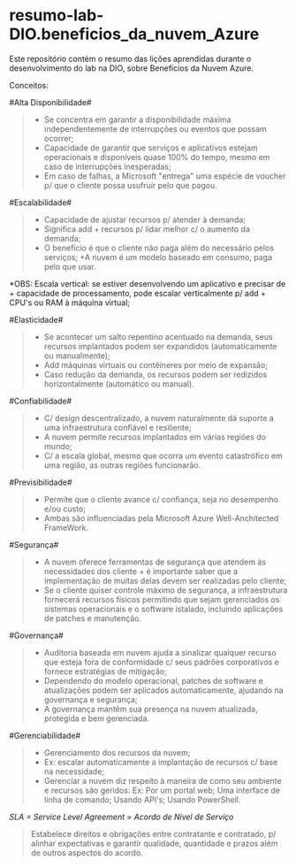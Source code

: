 # resumo-lab-DIO.beneficios_da_nuvem_Azure
Este repositório contém o resumo das lições aprendidas durante o desenvolvimento do lab na DIO, sobre Benefícios da Nuvem Azure.

Conceitos:


#Alta Disponibilidade#
> + Se concentra em garantir a disponibilidade máxima independentemente de interrupções ou eventos que possam ocorrer;
> + Capacidade de garantir que serviços e aplicativos estejam operacionais e disponíveis quase 100% do tempo, mesmo em caso de interrupções inesperadas;
> + Em caso de falhas, a Microsoft "entrega" uma espécie de voucher p/ que o cliente possa usufruir pelo que pagou.

#Escalabilidade#
> + Capacidade de ajustar recursos p/ atender à demanda;
> + Significa add + recursos p/ lidar melhor c/ o aumento da demanda;
> + O benefício é que o cliente não paga além do necessário pelos serviços;
> +A nuvem é um modelo baseado em consumo, paga pelo que usar.

*OBS: Escala vertical: se estiver desenvolvendo um aplicativo e precisar de + capacidade de processamento, pode escalar verticalmente p/ add + CPU's ou RAM à máquina virtual;

#Elasticidade#
> + Se acontecer um salto repentino acentuado na demanda, seus recursos implantados podem ser expandidos (automaticamente ou manualmente);
> + Add máquinas virtuais ou contêineres por meio de expansão;
> + Caso redução da demanda, os recursos podem ser redizidos horizontalmente (automático ou manual).

#Confiabilidade#
> + C/ design descentralizado, a nuvem naturalmente dá suporte a uma infraestrutura confiável e resiliente;
> + A nuvem permite recursos implantados em várias regiões do mundo;
> + C/ a escala global, mesmo que ocorra um evento catastrófico em uma região, as outras regiões funcionarão.

#Previsibilidade#
> + Permite que o cliente avance c/ confiança, seja no desempenho e/ou custo;
> + Ambas são influenciadas pela Microsoft Azure Well-Anchitected FrameWork.

#Segurança#
> + A nuvem oferece ferramentas de segurança que atendem às necessidades dos cliente + é importante saber que a implementação de muitas delas devem ser realizadas pelo cliente;
> + Se o cliente quiser controle máximo de segurança, a infraestrutura fornecerá recursos físicos permitindo que sejam gerenciados os sistemas operacionais e o software istalado, incluindo aplicações de patches e manutenção.

#Governança#
> + Auditoria baseada em nuvem ajuda a sinalizar qualquer recurso que esteja fora de conformidade c/ seus padrões corporativos e fornece estratégias de mitigação;
> + Dependendo do modelo operacional, patches de software e atualizações podem ser aplicados automaticamente, ajudando na governança e segurança;
> + A governança mantêm sua presença na nuvem atualizada, protegida e bem gerenciada.

#Gerenciabilidade#
> + Gerenciamento dos recursos da nuvem;
> + Ex: escalar automaticamente a implantação de recursos c/ base na necessidade;
> + Gerenciar a nuvem diz respeito à maneira de como seu ambiente e recursos são geridos: Ex: Por um portal web; Uma interface de linha de comando; Usando API's; Usando PowerShell.

*SLA = Service Level Agreement = Acordo de Nível de Serviço*
> Estabelece direitos e obrigações entre contratante e contratado, p/ alinhar expectativas e garantir qualidade, quantidade e prazos além de outros aspectos do acordo.
